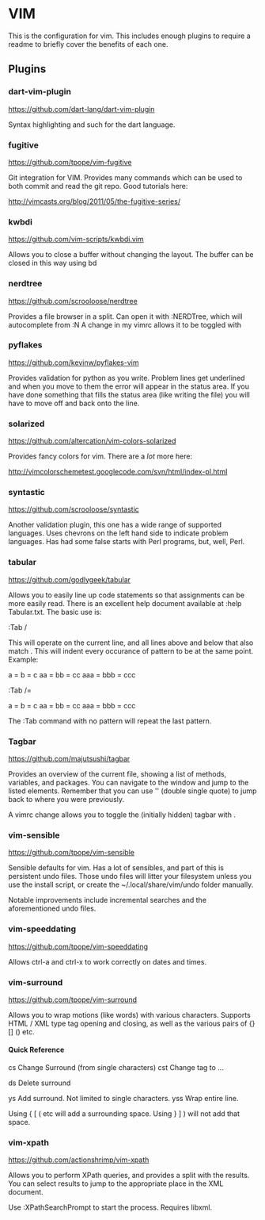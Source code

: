 # VIM

This is the configuration for vim. This includes enough plugins to require
a readme to briefly cover the benefits of each one.


## Plugins

### dart-vim-plugin

https://github.com/dart-lang/dart-vim-plugin

Syntax highlighting and such for the dart language.

### fugitive

https://github.com/tpope/vim-fugitive

Git integration for VIM. Provides many commands which can be used to
both commit and read the git repo. Good tutorials here:

http://vimcasts.org/blog/2011/05/the-fugitive-series/

### kwbdi

https://github.com/vim-scripts/kwbdi.vim

Allows you to close a buffer without changing the layout.
The buffer can be closed in this way using <leader>bd

### nerdtree

https://github.com/scrooloose/nerdtree

Provides a file browser in a split.
Can open it with :NERDTree, which will autocomplete from :N
A change in my vimrc allows it to be toggled with <F7>

### pyflakes

https://github.com/kevinw/pyflakes-vim

Provides validation for python as you write. Problem lines get underlined
and when you move to them the error will appear in the status area. If you
have done something that fills the status area (like writing the file) you
will have to move off and back onto the line.

### solarized

https://github.com/altercation/vim-colors-solarized

Provides fancy colors for vim. There are a *lot* more here:

http://vimcolorschemetest.googlecode.com/svn/html/index-pl.html

### syntastic

https://github.com/scrooloose/syntastic

Another validation plugin, this one has a wide range of supported languages.
Uses chevrons on the left hand side to indicate problem languages. Has had some
false starts with Perl programs, but, well, Perl.

### tabular

https://github.com/godlygeek/tabular

Allows you to easily line up code statements so that assignments can be more easily
read. There is an excellent help document available at :help Tabular.txt. The basic
use is:

:Tab /<PATTERN>

This will operate on the current line, and all lines above and below that also match
<PATTERN>. This will indent every occurance of pattern to be at the same point.
Example:

a = b = c
aa = bb = cc
aaa = bbb = ccc

:Tab /=

a   = b   = c
aa  = bb  = cc
aaa = bbb = ccc

The :Tab command with no pattern will repeat the last pattern.

### Tagbar

https://github.com/majutsushi/tagbar

Provides an overview of the current file, showing a list of methods, variables, and
packages. You can navigate to the window and jump to the listed elements. Remember that
you can use '' (double single quote) to jump back to where you were previously.

A vimrc change allows you to toggle the (initially hidden) tagbar with <F8>.

### vim-sensible

https://github.com/tpope/vim-sensible

Sensible defaults for vim. Has a lot of sensibles, and part of this is persistent undo
files. Those undo files will litter your filesystem unless you use the install script,
or create the ~/.local/share/vim/undo folder manually.

Notable improvements include incremental searches and the aforementioned undo files.

### vim-speeddating

https://github.com/tpope/vim-speeddating

Allows ctrl-a and ctrl-x to work correctly on dates and times.

### vim-surround

https://github.com/tpope/vim-surround

Allows you to wrap motions (like words) with various characters. Supports
HTML / XML type tag opening and closing, as well as the various pairs of
{} [] () etc.

#### Quick Reference

cs<FROM><TO>            Change Surround (from single characters)
cst<TO>                 Change tag to ...

ds<SURROUND>            Delete surround

ys<MOTION><SURROUND>    Add surround. Not limited to single characters.
yss<SURROUND>           Wrap entire line.

Using { [ ( etc will add a surrounding space. Using } ] ) will not add that space.

### vim-xpath

https://github.com/actionshrimp/vim-xpath

Allows you to perform XPath queries, and provides a split with the results. You can
select results to jump to the appropriate place in the XML document.

Use :XPathSearchPrompt to start the process. Requires libxml.
